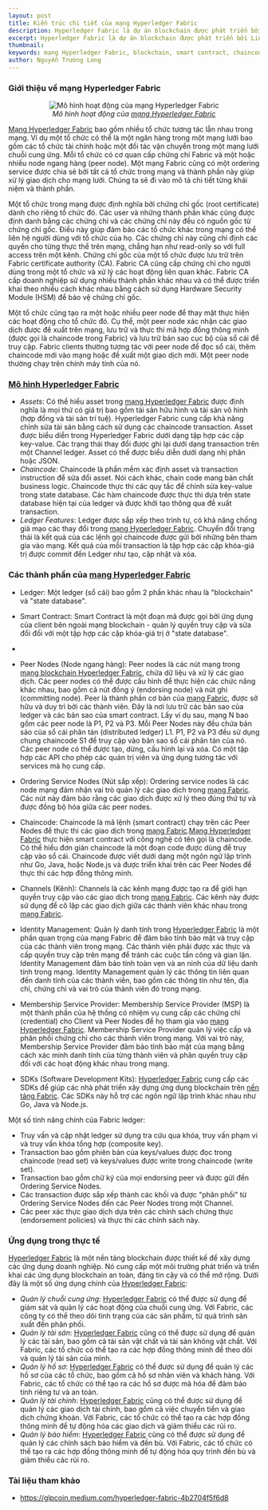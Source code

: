 ```yaml
---
layout: post
title: Kiến trúc chi tiết của mạng Hyperledger Fabric
description: Hyperledger Fabric là dự án blockchain được phát triển bởi Linux Foundation. Hyperledger Fabric được thiết kế như một nền tảng để phát triển các ứng dụng có kiến trúc module, cho phép nhiều tổ chức tương tác lẫn nhau trong mạng.
excerpt: Hyperledger Fabric là dự án blockchain được phát triển bởi Linux Foundation. Hyperledger Fabric được thiết kế như một nền tảng để phát triển các ứng dụng có kiến trúc module, cho phép nhiều tổ chức tương tác lẫn nhau trong mạng.
thumbnail: 
keywords: mạng Hyperledger Fabric, blockchain, smart contract, chaincode, Membership Service Provider, peer, ledger, Hyperledger
author: Nguyễn Trường Long
---
```



### Giới thiệu về mạng Hyperledger Fabric

<figure class="image">
<center>
  <img src="https://nguyentruonglong.net/images/HyperledgerFabricWorkFlow.png" alt="Mô hình hoạt động của mạng Hyperledger Fabric">
  <figcaption>
	  <i>Mô hình hoạt động của <a href="https://nguyentruonglong.net/kien-truc-chi-tiet-cua-mang-hyperledger-fabric.html" target="_blank">mạng Hyperledger Fabric</a></i>
  </figcaption>
</center>
</figure>

[Mạng Hyperledger Fabric](https://nguyentruonglong.net/kien-truc-chi-tiet-cua-mang-hyperledger-fabric.html) bao gồm nhiều tổ chức tương tác lẫn nhau trong mạng. Ví dụ một tổ chức có thể là một ngân hàng trong một mạng lưới bao gồm các tổ chức tài chính hoặc một đối tác vận chuyển trong một mạng lưới chuỗi cung ứng. Mỗi tổ chức có cơ quan cấp chứng chỉ Fabric và một hoặc nhiều node ngang hàng (peer node). Một mạng Fabric cũng có một ordering service được chia sẻ bởi tất cả tổ chức trong mạng và thành phần này giúp xử lý giao dịch cho mạng lưới. Chúng ta sẽ đi vào mô tả chi tiết từng khái niệm và thành phần.

Một tổ chức trong mạng được định nghĩa bởi chứng chỉ gốc (root certificate) dành cho riêng tổ chức đó. Các user và những thành phần khác cũng được định danh bằng các chứng chỉ và các chứng chỉ này đều có nguồn gốc từ chứng chỉ gốc. Điều này giúp đảm bảo các tổ chức khác trong mạng có thể liên hệ người dùng với tổ chức của họ. Các chứng chỉ này cũng chỉ định các quyền cho từng thực thể trên mạng, chẳng hạn như read-only so với full access trên một kênh.
Chứng chỉ gốc của một tổ chức được lưu trữ trên Fabric certificate authority (CA). Fabric CA cũng cấp chứng chỉ cho người dùng trong một tổ chức và xử lý các hoạt động liên quan khác. Fabric CA cấp doanh nghiệp sử dụng nhiều thành phần khác nhau và có thể được triển khai theo nhiều cách khác nhau bằng cách sử dụng Hardware Security Module (HSM) để bảo vệ chứng chỉ gốc.

Một tổ chức cũng tạo ra một hoặc nhiều peer node để thay mặt thực hiện các hoạt động cho tổ chức đó. Cụ thể, một peer node xác nhận các giao dịch được đề xuất trên mạng, lưu trữ và thực thi mã hợp đồng thông minh (được gọi là chaincode trong Fabric) và lưu trữ bản sao cục bộ của sổ cái để truy cập. Fabric clients thường tương tác với peer node để đọc sổ cái, thêm chaincode mới vào mạng hoặc đề xuất một giao dịch mới. Một peer node thường chạy trên chính máy tính của nó.

### [Mô hình Hyperledger Fabric](https://nguyentruonglong.net/kien-truc-chi-tiet-cua-mang-hyperledger-fabric.html)

- <i>Assets</i>: Có thể hiểu asset trong [mạng Hyperledger Fabric](https://nguyentruonglong.net/kien-truc-chi-tiet-cua-mang-hyperledger-fabric.html) được định nghĩa là mọi thứ có giá trị bao gồm tài sản hữu hình và tài sản vô hình (hợp đồng và tài sản trí tuệ). Hyperledger Fabric cung cấp khả năng chỉnh sửa tài sản bằng cách sử dụng các chaincode transaction. Asset được biểu diễn trong Hyperledger Fabric dưới dạng tập hợp các cặp key-value. Các trạng thái thay đổi được ghi lại dưới dạng transaction trên một Channel ledger. Asset có thể được biểu diễn dưới dạng nhị phân hoặc JSON.
- <i>Chaincode</i>: Chaincode là phần mềm xác định asset và transaction instruction để sửa đổi asset. Nói cách khác, chain code mang bản chất business logic. Chaincode thực thi các quy tắc để chỉnh sửa key-value trong state database. Các hàm chaincode được thực thi dựa trên state database hiện tại của ledger và được khởi tạo thông qua đề xuất transaction.
- <i>Ledger Features</i>: Ledger được sắp xếp theo trình tự, có khả năng chống giả mạo các thay đổi trong [mạng Hyperledger Fabric](https://nguyentruonglong.net/kien-truc-chi-tiet-cua-mang-hyperledger-fabric.html). Chuyển đổi trạng thái là kết quả của các lệnh gọi chaincode được gửi bởi những bên tham gia vào mạng. Kết quả của mỗi transaction là tập hợp các cặp khóa-giá trị được commit đến Ledger như tạo, cập nhật và xóa.

### Các thành phần của [mạng Hyperledger Fabric](https://nguyentruonglong.net/kien-truc-chi-tiet-cua-mang-hyperledger-fabric.html)

- Ledger: Một ledger (sổ cái) bao gồm 2 phần khác nhau là "blockchain" và "state database".

- Smart Contract: Smart Contract là một đoạn mã được gọi bởi ứng dụng của client bên ngoài mạng blockchain - quản lý quyền truy cập và sửa đổi đối với một tập hợp các cặp khóa-giá trị ở "state database".
- 

 - Peer Nodes (Node ngang hàng): Peer nodes là các nút mạng trong [mạng blockchain Hyperledger Fabric](https://nguyentruonglong.net/kien-truc-chi-tiet-cua-mang-hyperledger-fabric.html), chứa dữ liệu và xử lý các giao dịch. Các peer nodes có thể được cấu hình để thực hiện các chức năng khác nhau, bao gồm cả nút đồng ý (endorsing node) và nút ghi (committing node). Peer là thành phần cơ bản của [mạng Fabric](https://nguyentruonglong.net/kien-truc-chi-tiet-cua-mang-hyperledger-fabric.html), được sở hữu và duy trì bởi các thành viên. Đây là nơi lưu trữ các bản sao của ledger và các bản sao của smart contract. Lấy ví dụ sau, mạng N bao gồm các peer node là P1, P2 và P3. Mỗi Peer Nodes này đều chứa bản sảo của sổ cái phân tán (distributed ledger) L1. P1, P2 và P3 đều sử dụng chung chaincode S1 để truy cập vào bản sao sổ cái phân tán của nó. Các peer node có thể được tạo, dừng, cấu hình lại và xóa. Có một tập hợp các API cho phép các quản trị viên và ứng dụng tương tác với services mà họ cung cấp.

 - Ordering Service Nodes (Nút sắp xếp): Ordering service nodes là các node mạng đảm nhận vai trò quản lý các giao dịch trong [mạng Fabric](https://nguyentruonglong.net/kien-truc-chi-tiet-cua-mang-hyperledger-fabric.html). Các nút này đảm bảo rằng các giao dịch được xử lý theo đúng thứ tự và được đồng bộ hóa giữa các peer nodes.

 - Chaincode: Chaincode là mã lệnh (smart contract) chạy trên các Peer Nodes để thực thi các giao dịch trong [mạng Fabric](https://nguyentruonglong.net/kien-truc-chi-tiet-cua-mang-hyperledger-fabric.html).[Mạng Hyperledger Fabric](https://nguyentruonglong.net/kien-truc-chi-tiet-cua-mang-hyperledger-fabric.html) thực hiện smart contract với công nghệ có tên gọi là chaincode. Có thể hiểu đơn giản chaincode là một đoạn code được dùng để truy cập vào sổ cái. Chaincode được viết dưới dạng một ngôn ngữ lập trình như Go, Java, hoặc Node.js và được triển khai trên các Peer Nodes để thực thi các hợp đồng thông minh.

 - Channels (Kênh): Channels là các kênh mạng được tạo ra để giới hạn quyền truy cập vào các giao dịch trong [mạng Fabric](https://nguyentruonglong.net/kien-truc-chi-tiet-cua-mang-hyperledger-fabric.html). Các kênh này được sử dụng để cô lập các giao dịch giữa các thành viên khác nhau trong [mạng Fabric](https://nguyentruonglong.net/kien-truc-chi-tiet-cua-mang-hyperledger-fabric.html).

 - Identity Management: Quản lý danh tính trong [Hyperledger Fabric](https://nguyentruonglong.net/kien-truc-chi-tiet-cua-mang-hyperledger-fabric.html) là một phần quan trọng của mạng Fabric để đảm bảo tính bảo mật và truy cập của các thành viên trong mạng. Các thành viên phải được xác thực và cấp quyền truy cập trên mạng để tránh các cuộc tấn công và gian lận. Identity Management đảm bảo tính toàn vẹn và an ninh của dữ liệu danh tính trong mạng. Identity Management quản lý các thông tin liên quan đến danh tính của các thành viên, bao gồm các thông tin như tên, địa chỉ, chứng chỉ và vai trò của thành viên đó trong mạng.
 
 - Membership Service Provider: Membership Service Provider (MSP) là một thành phần của hệ thống có nhiệm vụ cung cấp các chứng chỉ (credential) cho Client và Peer Nodes để họ tham gia vào [mạng Hyperledger Fabric](https://nguyentruonglong.net/kien-truc-chi-tiet-cua-mang-hyperledger-fabric.html). Membership Service Provider quản lý việc cấp và phân phối chứng chỉ cho các thành viên trong mạng. Với vai trò này, Membership Service Provider đảm bảo tính bảo mật của mạng bằng cách xác minh danh tính của từng thành viên và phân quyền truy cập đối với các hoạt động khác nhau trong mạng.
 
 - SDKs (Software Development Kits): [Hyperledger Fabric](https://nguyentruonglong.net/kien-truc-chi-tiet-cua-mang-hyperledger-fabric.html) cung cấp các SDKs để giúp các nhà phát triển xây dựng ứng dụng blockchain trên [nền tảng Fabric](https://nguyentruonglong.net/kien-truc-chi-tiet-cua-mang-hyperledger-fabric.html). Các SDKs này hỗ trợ các ngôn ngữ lập trình khác nhau như Go, Java và Node.js.

Một số tính năng chính của Fabric ledger:
-	Truy vấn và cập nhật ledger sử dụng tra cứu qua khóa, truy vấn phạm vi và truy vấn khóa tổng hợp (composite key).
-	Transaction bao gồm phiên bản của keys/values được đọc trong chaincode (read set) và keys/values được write trong chaincode (write set).
-	Transaction bao gồm chữ ký của mọi endorsing peer và được gửi đến Ordering Service Nodes.
-	Các transaction được sắp xếp thành các khối và được "phân phối" từ Ordering Service Nodes đến các Peer Nodes trong một Channel.
-	Các peer xác thực giao dịch dựa trên các chính sách chứng thực (endorsement policies) và thực thi các chính sách này.

### Ứng dụng trong thực tế

[Hyperledger Fabric](https://nguyentruonglong.net/kien-truc-chi-tiet-cua-mang-hyperledger-fabric.html) là một nền tảng blockchain được thiết kế để xây dựng các ứng dụng doanh nghiệp. Nó cung cấp một môi trường phát triển và triển khai các ứng dụng blockchain an toàn, đáng tin cậy và có thể mở rộng. Dưới đây là một số ứng dụng chính của [Hyperledger Fabric](https://nguyentruonglong.net/kien-truc-chi-tiet-cua-mang-hyperledger-fabric.html):

 - <i>Quản lý chuỗi cung ứng</i>: [Hyperledger Fabric](https://nguyentruonglong.net/kien-truc-chi-tiet-cua-mang-hyperledger-fabric.html) có thể được sử dụng để giám sát và quản lý các hoạt động của chuỗi cung ứng. Với Fabric, các công ty có thể theo dõi tình trạng của các sản phẩm, từ quá trình sản xuất đến phân phối.
 - <i>Quản lý tài sản</i>: [Hyperledger Fabric](https://nguyentruonglong.net/kien-truc-chi-tiet-cua-mang-hyperledger-fabric.html) cũng có thể được sử dụng để quản lý các tài sản, bao gồm cả tài sản vật chất và tài sản không vật chất. Với Fabric, các tổ chức có thể tạo ra các hợp đồng thông minh để theo dõi và quản lý tài sản của mình.
 - <i>Quản lý hồ sơ</i>: [Hyperledger Fabric](https://nguyentruonglong.net/kien-truc-chi-tiet-cua-mang-hyperledger-fabric.html) có thể được sử dụng để quản lý các hồ sơ của các tổ chức, bao gồm cả hồ sơ nhân viên và khách hàng. Với Fabric, các tổ chức có thể tạo ra các hồ sơ được mã hóa để đảm bảo tính riêng tư và an toàn.
 - <i>Quản lý tài chính</i>: [Hyperledger Fabric](https://nguyentruonglong.net/kien-truc-chi-tiet-cua-mang-hyperledger-fabric.html) cũng có thể được sử dụng để quản lý các giao dịch tài chính, bao gồm cả việc chuyển tiền và giao dịch chứng khoán. Với Fabric, các tổ chức có thể tạo ra các hợp đồng thông minh để tự động hóa các giao dịch và giảm thiểu các rủi ro.
 - <i>Quản lý bảo hiểm</i>: [Hyperledger Fabric](https://nguyentruonglong.net/kien-truc-chi-tiet-cua-mang-hyperledger-fabric.html) cũng có thể được sử dụng để quản lý các chính sách bảo hiểm và đền bù. Với Fabric, các tổ chức có thể tạo ra các hợp đồng thông minh để tự động hóa quy trình đền bù và giảm thiểu các rủi ro.

### Tài liệu tham khảo

* <a href="https://glpcoin.medium.com/hyperledger-fabric-4b2704f5f6d8" target="_blank">https://glpcoin.medium.com/hyperledger-fabric-4b2704f5f6d8</a>

